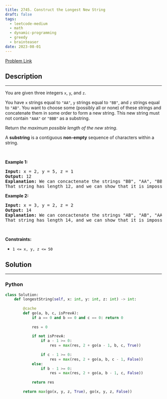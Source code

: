 ```yaml
---
title: 2745. Construct the Longest New String
draft: false
tags: 
  - leetcode-medium
  - math
  - dynamic-programming
  - greedy
  - brainteaser
date: 2023-08-01
---
```


[Problem Link](https://leetcode.com/problems/construct-the-longest-new-string/)

## Description

---
<p>You are given three integers <code>x</code>, <code>y</code>, and <code>z</code>.</p>

<p>You have <code>x</code> strings equal to <code>&quot;AA&quot;</code>, <code>y</code> strings equal to <code>&quot;BB&quot;</code>, and <code>z</code> strings equal to <code>&quot;AB&quot;</code>. You want to choose some (possibly all or none) of these strings and concatenate them in some order to form a new string. This new string must not contain <code>&quot;AAA&quot;</code> or <code>&quot;BBB&quot;</code> as a substring.</p>

<p>Return <em>the maximum possible length of the new string</em>.</p>

<p>A <b>substring</b> is a contiguous <strong>non-empty</strong> sequence of characters within a string.</p>

<p>&nbsp;</p>
<p><strong class="example">Example 1:</strong></p>

<pre>
<strong>Input:</strong> x = 2, y = 5, z = 1
<strong>Output:</strong> 12
<strong>Explanation: </strong>We can concactenate the strings &quot;BB&quot;, &quot;AA&quot;, &quot;BB&quot;, &quot;AA&quot;, &quot;BB&quot;, and &quot;AB&quot; in that order. Then, our new string is &quot;BBAABBAABBAB&quot;. 
That string has length 12, and we can show that it is impossible to construct a string of longer length.
</pre>

<p><strong class="example">Example 2:</strong></p>

<pre>
<strong>Input:</strong> x = 3, y = 2, z = 2
<strong>Output:</strong> 14
<strong>Explanation:</strong> We can concactenate the strings &quot;AB&quot;, &quot;AB&quot;, &quot;AA&quot;, &quot;BB&quot;, &quot;AA&quot;, &quot;BB&quot;, and &quot;AA&quot; in that order. Then, our new string is &quot;ABABAABBAABBAA&quot;. 
That string has length 14, and we can show that it is impossible to construct a string of longer length.
</pre>

<p>&nbsp;</p>
<p><strong>Constraints:</strong></p>

<ul>
	<li><code>1 &lt;= x, y, z &lt;= 50</code></li>
</ul>


## Solution

---
### Python
``` py title='construct-the-longest-new-string'
class Solution:
    def longestString(self, x: int, y: int, z: int) -> int:
        
        @cache
        def go(a, b, c, isPrevA):
            if a == 0 and b == 0 and c == 0: return 0
            
            res = 0
            
            if not isPrevA:
                if a - 1 >= 0:
                    res = max(res, 2 + go(a - 1, b, c, True))
                
                if c - 1 >= 0:
                    res = max(res, 2 + go(a, b, c - 1, False))
            else:
                if b - 1 >= 0:
                    res = max(res, 2 + go(a, b - 1, c, False))
            
            return res
        
        return max(go(x, y, z, True), go(x, y, z, False))
            
```

